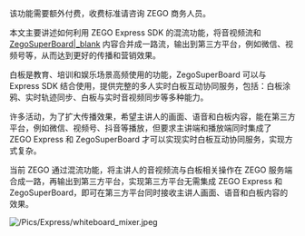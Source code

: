 <div class="mk-warning">

该功能需要额外付费，收费标准请咨询 ZEGO 商务人员。  
</div>

本文主要讲述如何利用 ZEGO Express SDK 的混流功能，将音视频流和 [ZegoSuperBoard\|_blank](#11287) 内容合并成一路流，输出到第三方平台，例如微信、视频号等，从而达到更好的传播和营销效果。

白板是教育、培训和娱乐场景高频使用的功能，ZegoSuperBoard 可以与 Express SDK 结合使用，提供完整的多人实时白板互动协同服务，包括：白板涂鸦、实时轨迹同步、白板与实时音视频同步等多种能力。

许多活动，为了扩大传播效果，希望主讲人的画面、语音和白板内容，能在第三方平台，例如微信、视频号、抖音等播放，但要求主讲端和播放端同时集成了 ZEGO Express 和 ZegoSuperBoard 才可以实现实时白板互动协同服务，实现方式复杂。

当前 ZEGO 通过混流功能，将主讲人的音视频流与白板相关操作在 ZEGO 服务端合成一路，再输出到第三方平台，实现第三方平台无需集成 ZEGO Express 和 ZegoSuperBoard，即可在第三方平台同时接收主讲人画面、语音和白板内容的效果。

![/Pics/Express/whiteboard_mixer.jpeg](http://doc.oa.zego.im/Pics/Express/whiteboard_mixer.jpeg)






